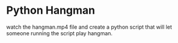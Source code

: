 # Python Hangman

watch the hangman.mp4 file and create a python script that will let someone running the script play hangman.

